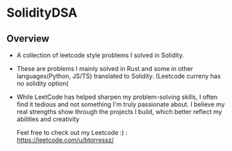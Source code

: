 # SolidityDSA

## Overview 
- A collection of leetcode style problems I solved in Solidity.
- These are problems I mainly solved in Rust and some in other languages(Python, JS/TS) translated to Solidity. (Leetcode curreny has no solidity option( 
- While LeetCode has helped sharpen my problem-solving skills, I often find it tedious and not something I'm truly passionate about. I believe my real strengths show through the projects I build, which better reflect my abilities and creativity

  Feel free to check out my Leetcode :) : https://leetcode.com/u/btorressz/
